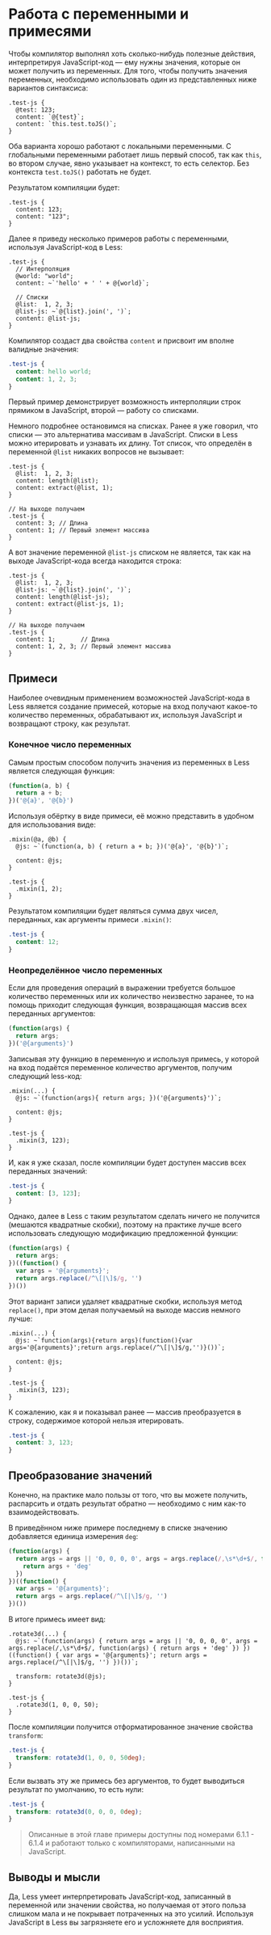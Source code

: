 # Работа с переменными и примесями

Чтобы компилятор выполнял хоть сколько-нибудь полезные действия, интерпретируя JavaScript-код — ему нужны значения, которые он может получить из переменных. Для того, чтобы получить значения переменных, необходимо использовать один из представленных ниже вариантов синтаксиса:

```less
.test-js {
  @test: 123;
  content: `@{test}`;
  content: `this.test.toJS()`;
}
```

Оба варианта хорошо работают с локальными переменными. С глобальными переменными работает лишь первый способ, так как `this`, во втором случае, явно указывает на контекст, то есть селектор. Без контекста `test.toJS()` работать не будет.

Результатом компиляции будет:

```
.test-js {
  content: 123;
  content: "123";
}
```

Далее я приведу несколько примеров работы с переменными, используя JavaScript-код в Less:

```less
.test-js {
  // Интерполяция
  @world: "world";
  content: ~`'hello' + ' ' + @{world}`;

  // Списки
  @list:  1, 2, 3;
  @list-js: ~`@{list}.join(', ')`;
  content: @list-js;
}
```

Компилятор создаст два свойства `content` и присвоит им вполне валидные значения:

```css
.test-js {
  content: hello world;
  content: 1, 2, 3;
}
```

Первый пример демонстрирует возможность интерполяции строк прямиком в JavaScript, второй — работу со списками.

Немного подробнее остановимся на списках. Ранее я уже говорил, что списки — это альтернатива массивам в JavaScript. Списки в Less можно итерировать и узнавать их длину. Тот список, что определён в переменной `@list` никаких вопросов не вызывает:

```less
.test-js {
  @list:  1, 2, 3;
  content: length(@list);
  content: extract(@list, 1);
}

// На выходе получаем
.test-js {
  content: 3; // Длина
  content: 1; // Первый элемент массива
}
```

А вот значение переменной `@list-js` списком не является, так как на выходе JavaScript-кода всегда находится строка:

```less
.test-js {
  @list:  1, 2, 3;
  @list-js: ~`@{list}.join(', ')`;
  content: length(@list-js);
  content: extract(@list-js, 1);
}

// На выходе получаем
.test-js {
  content: 1;       // Длина
  content: 1, 2, 3; // Первый элемент массива
}
```




## Примеси

Наиболее очевидным применением возможностей JavaScript-кода в Less является создание примесей, которые на вход получают какое-то количество переменных, обрабатывают их, используя JavaScript и возвращают строку, как результат.



### Конечное число переменных

Самым простым способом получить значения из переменных в Less является следующая функция:

```js
(function(a, b) {
  return a + b;
})('@{a}', '@{b}')
```

Используя обёртку в виде примеси, её можно представить в удобном для использования виде:

```less
.mixin(@a, @b) {
  @js: ~`(function(a, b) { return a + b; })('@{a}', '@{b}')`;

  content: @js;
}

.test-js {
  .mixin(1, 2);
}
```

Результатом компиляции будет являться сумма двух чисел, переданных, как аргументы примеси `.mixin()`:

```css
.test-js {
  content: 12;
}
```



### Неопределённое число переменных

Если для проведения операций в выражении требуется большое количество переменных или их количество неизвестно заранее, то на помощь приходит следующая функция, возвращающая массив всех переданных аргументов:

```js
(function(args) {
  return args;
})('@{arguments}')
```

Записывая эту функцию в переменную и используя примесь, у которой на вход подаётся переменное количество аргументов, получим следующий less-код:

```less
.mixin(...) {
  @js: ~`(function(args){ return args; })('@{arguments}')`;

  content: @js;
}

.test-js {
  .mixin(3, 123);
}
```

И, как я уже сказал, после компиляции будет доступен массив всех переданных значений:

```css
.test-js {
  content: [3, 123];
}
```

Однако, далее в Less с таким результатом сделать ничего не получится (мешаются квадратные скобки), поэтому на практике лучше всего использовать следующую модификацию предложенной функции:

```js
(function(args) {
  return args;
})((function() {
  var args = '@{arguments}';
  return args.replace(/^\[|\]$/g, '')
})())
```

Этот вариант записи удаляет квадратные скобки, используя метод `replace()`, при этом делая получаемый на выходе массив немного лучше:

```less
.mixin(...) {
  @js: ~`function(args){return args}(function(){var args='@{arguments}';return args.replace(/^\[|\]$/g,'')}())`;

  content: @js;
}

.test-js {
  .mixin(3, 123);
}
```

К сожалению, как я и показывал ранее — массив преобразуется в строку, содержимое которой нельзя итерировать.

```css
.test-js {
  content: 3, 123;
}
```




## Преобразование значений

Конечно, на практике мало пользы от того, что вы можете получить, распарсить и отдать результат обратно — необходимо с ним как-то взаимодействовать.

В приведённом ниже примере последнему в списке значению добавляется единица измерения `deg`:

```js
(function(args) {
  return args = args || '0, 0, 0, 0', args = args.replace(/,\s*\d+$/, function(args) {
    return args + 'deg'
  })
})((function() {
  var args = '@{arguments}';
  return args = args.replace(/^\[|\]$/g, '')
})())
```

В итоге примесь имеет вид:

```less
.rotate3d(...) {
  @js: ~`(function(args) { return args = args || '0, 0, 0, 0', args = args.replace(/,\s*\d+$/, function(args) { return args + 'deg' }) })((function() { var args = '@{arguments}'; return args = args.replace(/^\[|\]$/g, '') })())`;

  transform: rotate3d(@js);
}

.test-js {
  .rotate3d(1, 0, 0, 50);
}
```

После компиляции получится отформатированное значение свойства `transform`:

```css
.test-js {
  transform: rotate3d(1, 0, 0, 50deg);
}
```

Если вызвать эту же примесь без аргументов, то будет выводиться результат по умолчанию, то есть нули:

```css
.test-js {
  transform: rotate3d(0, 0, 0, 0deg);
}
```

> Описанные в этой главе примеры доступны под номерами 6.1.1 - 6.1.4 и работают только с компиляторами, написанными на JavaScript.




## Выводы и мысли

Да, Less умеет интерпретировать JavaScript-код, записанный в переменной или значении свойства, но получаемая от этого польза слишком мала и не покрывает потраченных на это усилий. Используя JavaScript в Less вы загрязняете его и усложняете для восприятия.
